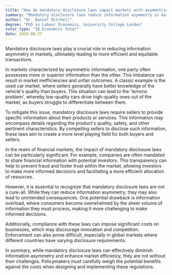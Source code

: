 ```yaml
---
title: "How do mandatory disclosure laws impact markets with asymmetric information?"
summary: "Mandatory disclosure laws reduce information asymmetry in markets, leading to more efficient and fair transactions."
author: "Dr. Daniel Mitchell"
degree: "PhD in Labour Economics, University College London"
tutor_type: "IB Economics Tutor"
date: 2024-08-27
---
```


Mandatory disclosure laws play a crucial role in reducing information asymmetry in markets, ultimately leading to more efficient and equitable transactions.

In markets characterized by asymmetric information, one party often possesses more or superior information than the other. This imbalance can result in market inefficiencies and unfair outcomes. A classic example is the used car market, where sellers generally have better knowledge of the vehicle's quality than buyers. This situation can lead to the 'lemons problem', whereby low-quality cars drive high-quality ones out of the market, as buyers struggle to differentiate between them.

To mitigate this issue, mandatory disclosure laws require sellers to provide specific information about their products or services. This information may encompass details regarding the product's quality, safety, and other pertinent characteristics. By compelling sellers to disclose such information, these laws aim to create a more level playing field for both buyers and sellers.

In the realm of financial markets, the impact of mandatory disclosure laws can be particularly significant. For example, companies are often mandated to share financial information with potential investors. This transparency can help to prevent fraud and foster trust within the market, allowing investors to make more informed decisions and facilitating a more efficient allocation of resources.

However, it is essential to recognize that mandatory disclosure laws are not a cure-all. While they can reduce information asymmetry, they may also lead to unintended consequences. One potential drawback is information overload, where consumers become overwhelmed by the sheer volume of information they must process, making it more challenging to make informed decisions.

Additionally, compliance with these laws can impose significant costs on businesses, which may discourage innovation and competition. Enforcement can also prove difficult, especially in global markets where different countries have varying disclosure requirements.

In summary, while mandatory disclosure laws can effectively diminish information asymmetry and enhance market efficiency, they are not without their challenges. Policymakers must carefully weigh the potential benefits against the costs when designing and implementing these regulations.
    